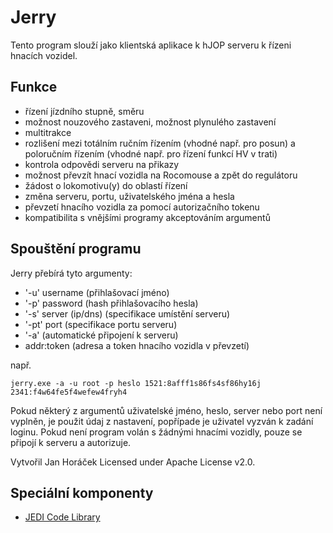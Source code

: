 # Jerry

Tento program slouží jako klientská aplikace k hJOP serveru k řízeni hnacích
vozidel.

## Funkce
 - řízení jízdního stupně, směru
 - možnost nouzového zastaveni, možnost plynulého zastavení
 - multitrakce
 - rozlišení mezi totálním ručním řízením (vhodné např. pro posun) a
   poloručním řízením (vhodné např. pro řízení funkcí HV v trati)
 - kontrola odpovědi serveru na přikazy
 - možnost převzít hnací vozidla na Rocomouse a zpět do regulátoru
 - žádost o lokomotivu(y) do oblastí řízení
 - změna serveru, portu, uživatelského jména a hesla
 - převzetí hnacího vozidla za pomocí autorizačního tokenu
 - kompatibilita s vnějšími programy akceptováním argumentů

## Spouštění programu

Jerry přebírá tyto argumenty:

 * '-u' username (přihlašovací jméno)
 * '-p' password (hash přihlašovacího hesla)
 * '-s' server (ip/dns) (specifikace umístění serveru)
 * '-pt' port (specifikace portu serveru)
 * '-a' (automatické připojení k serveru)
 * addr:token (adresa a token hnacího vozidla v převzetí)

např.
```
jerry.exe -a -u root -p heslo 1521:8afff1s86fs4sf86hy16j 2341:f4w64fe5f4wefew4fryh4
```

Pokud některý z argumentů uživatelské jméno, heslo, server nebo port není
vyplněn, je použit údaj z nastavení, popřípade je uživatel vyzván k zadání
loginu. Pokud není program volán s žádnými hnacími vozidly, pouze se připojí
k serveru a autorizuje.

Vytvořil Jan Horáček
Licensed under Apache License v2.0.

## Speciální komponenty

- [JEDI Code Library](http://wiki.delphi-jedi.org/index.php?title=JEDI_Code_Library)